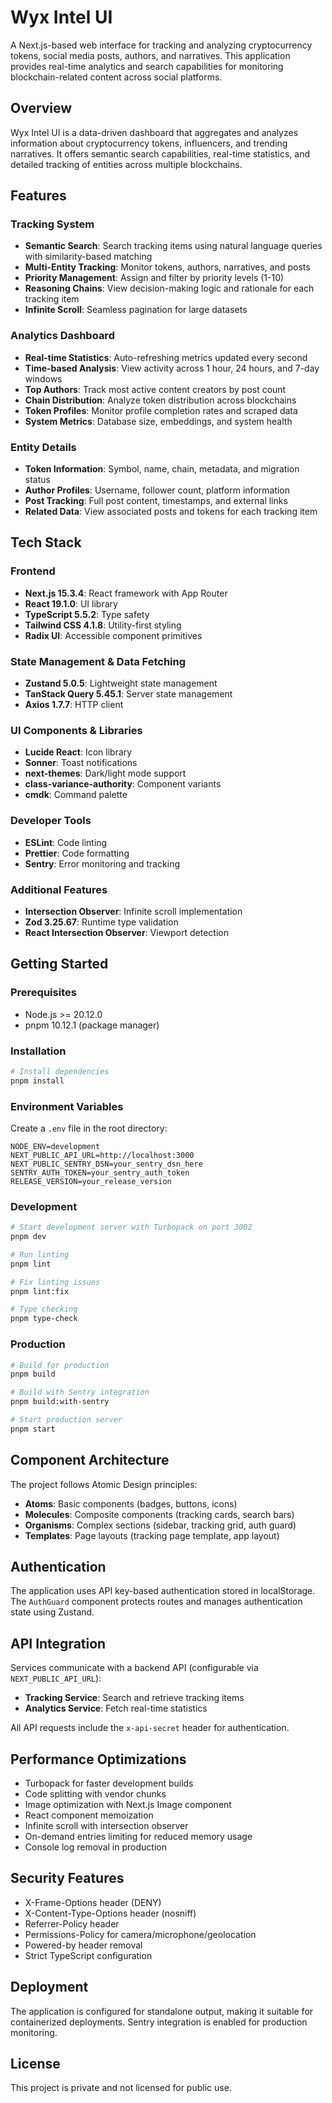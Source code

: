 # Wyx Intel UI

A Next.js-based web interface for tracking and analyzing cryptocurrency tokens, social media posts, authors, and narratives. This application provides real-time analytics and search capabilities for monitoring blockchain-related content across social platforms.

## Overview

Wyx Intel UI is a data-driven dashboard that aggregates and analyzes information about cryptocurrency tokens, influencers, and trending narratives. It offers semantic search capabilities, real-time statistics, and detailed tracking of entities across multiple blockchains.

## Features

### Tracking System

- **Semantic Search**: Search tracking items using natural language queries with similarity-based matching
- **Multi-Entity Tracking**: Monitor tokens, authors, narratives, and posts
- **Priority Management**: Assign and filter by priority levels (1-10)
- **Reasoning Chains**: View decision-making logic and rationale for each tracking item
- **Infinite Scroll**: Seamless pagination for large datasets

### Analytics Dashboard

- **Real-time Statistics**: Auto-refreshing metrics updated every second
- **Time-based Analysis**: View activity across 1 hour, 24 hours, and 7-day windows
- **Top Authors**: Track most active content creators by post count
- **Chain Distribution**: Analyze token distribution across blockchains
- **Token Profiles**: Monitor profile completion rates and scraped data
- **System Metrics**: Database size, embeddings, and system health

### Entity Details

- **Token Information**: Symbol, name, chain, metadata, and migration status
- **Author Profiles**: Username, follower count, platform information
- **Post Tracking**: Full post content, timestamps, and external links
- **Related Data**: View associated posts and tokens for each tracking item

## Tech Stack

### Frontend

- **Next.js 15.3.4**: React framework with App Router
- **React 19.1.0**: UI library
- **TypeScript 5.5.2**: Type safety
- **Tailwind CSS 4.1.8**: Utility-first styling
- **Radix UI**: Accessible component primitives

### State Management & Data Fetching

- **Zustand 5.0.5**: Lightweight state management
- **TanStack Query 5.45.1**: Server state management
- **Axios 1.7.7**: HTTP client

### UI Components & Libraries

- **Lucide React**: Icon library
- **Sonner**: Toast notifications
- **next-themes**: Dark/light mode support
- **class-variance-authority**: Component variants
- **cmdk**: Command palette

### Developer Tools

- **ESLint**: Code linting
- **Prettier**: Code formatting
- **Sentry**: Error monitoring and tracking

### Additional Features

- **Intersection Observer**: Infinite scroll implementation
- **Zod 3.25.67**: Runtime type validation
- **React Intersection Observer**: Viewport detection

## Getting Started

### Prerequisites

- Node.js >= 20.12.0
- pnpm 10.12.1 (package manager)

### Installation

```bash
# Install dependencies
pnpm install
```

### Environment Variables

Create a `.env` file in the root directory:

```env
NODE_ENV=development
NEXT_PUBLIC_API_URL=http://localhost:3000
NEXT_PUBLIC_SENTRY_DSN=your_sentry_dsn_here
SENTRY_AUTH_TOKEN=your_sentry_auth_token
RELEASE_VERSION=your_release_version
```

### Development

```bash
# Start development server with Turbopack on port 3002
pnpm dev

# Run linting
pnpm lint

# Fix linting issues
pnpm lint:fix

# Type checking
pnpm type-check
```

### Production

```bash
# Build for production
pnpm build

# Build with Sentry integration
pnpm build:with-sentry

# Start production server
pnpm start
```

## Component Architecture

The project follows Atomic Design principles:

- **Atoms**: Basic components (badges, buttons, icons)
- **Molecules**: Composite components (tracking cards, search bars)
- **Organisms**: Complex sections (sidebar, tracking grid, auth guard)
- **Templates**: Page layouts (tracking page template, app layout)

## Authentication

The application uses API key-based authentication stored in localStorage. The `AuthGuard` component protects routes and manages authentication state using Zustand.

## API Integration

Services communicate with a backend API (configurable via `NEXT_PUBLIC_API_URL`):

- **Tracking Service**: Search and retrieve tracking items
- **Analytics Service**: Fetch real-time statistics

All API requests include the `x-api-secret` header for authentication.

## Performance Optimizations

- Turbopack for faster development builds
- Code splitting with vendor chunks
- Image optimization with Next.js Image component
- React component memoization
- Infinite scroll with intersection observer
- On-demand entries limiting for reduced memory usage
- Console log removal in production

## Security Features

- X-Frame-Options header (DENY)
- X-Content-Type-Options header (nosniff)
- Referrer-Policy header
- Permissions-Policy for camera/microphone/geolocation
- Powered-by header removal
- Strict TypeScript configuration

## Deployment

The application is configured for standalone output, making it suitable for containerized deployments. Sentry integration is enabled for production monitoring.

## License

This project is private and not licensed for public use.
